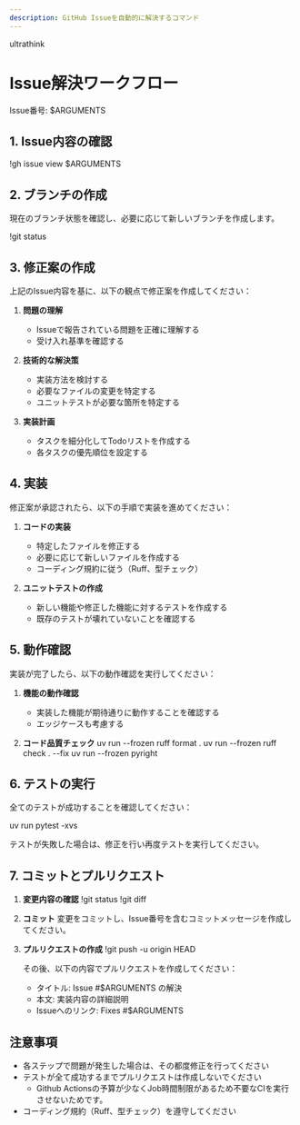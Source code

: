 ```yaml
---
description: GitHub Issueを自動的に解決するコマンド
---
```

ultrathink
# Issue解決ワークフロー

Issue番号: $ARGUMENTS

## 1. Issue内容の確認

!gh issue view $ARGUMENTS

## 2. ブランチの作成

現在のブランチ状態を確認し、必要に応じて新しいブランチを作成します。

!git status

## 3. 修正案の作成

上記のIssue内容を基に、以下の観点で修正案を作成してください：

1. **問題の理解**
   - Issueで報告されている問題を正確に理解する
   - 受け入れ基準を確認する

2. **技術的な解決策**
   - 実装方法を検討する
   - 必要なファイルの変更を特定する
   - ユニットテストが必要な箇所を特定する

3. **実装計画**
   - タスクを細分化してTodoリストを作成する
   - 各タスクの優先順位を設定する

## 4. 実装

修正案が承認されたら、以下の手順で実装を進めてください：

1. **コードの実装**
   - 特定したファイルを修正する
   - 必要に応じて新しいファイルを作成する
   - コーディング規約に従う（Ruff、型チェック）

2. **ユニットテストの作成**
   - 新しい機能や修正した機能に対するテストを作成する
   - 既存のテストが壊れていないことを確認する

## 5. 動作確認

実装が完了したら、以下の動作確認を実行してください：

1. **機能の動作確認**
   - 実装した機能が期待通りに動作することを確認する
   - エッジケースも考慮する

2. **コード品質チェック**
   uv run --frozen ruff format .
   uv run --frozen ruff check . --fix
   uv run --frozen pyright

## 6. テストの実行

全てのテストが成功することを確認してください：

uv run pytest -xvs

テストが失敗した場合は、修正を行い再度テストを実行してください。

## 7. コミットとプルリクエスト

1. **変更内容の確認**
   !git status
   !git diff

2. **コミット**
   変更をコミットし、Issue番号を含むコミットメッセージを作成してください。

3. **プルリクエストの作成**
   !git push -u origin HEAD

   その後、以下の内容でプルリクエストを作成してください：
   - タイトル: Issue #$ARGUMENTS の解決
   - 本文: 実装内容の詳細説明
   - Issueへのリンク: Fixes #$ARGUMENTS

## 注意事項

- 各ステップで問題が発生した場合は、その都度修正を行ってください
- テストが全て成功するまでプルリクエストは作成しないでください
  - Github Actionsの予算が少なくJob時間制限があるため不要なCIを実行させないためです。
- コーディング規約（Ruff、型チェック）を遵守してください
